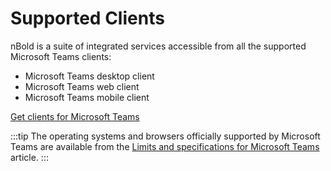 # Supported Clients

nBold is a suite of integrated services accessible from all the supported Microsoft Teams clients:
- Microsoft Teams desktop client
- Microsoft Teams web client
- Microsoft Teams mobile client

[Get clients for Microsoft Teams](https://docs.microsoft.com/en-us/microsoftteams/get-clients)

:::tip
The operating systems and browsers officially supported by Microsoft Teams are available from the [Limits and specifications for Microsoft Teams](https://docs.microsoft.com/en-us/microsoftteams/limits-specifications-teams) article.
:::
